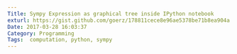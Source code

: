 ```yaml
---
Title: Sympy Expression as graphical tree inside IPython notebook
exturl: https://gist.github.com/goerz/178811cece8e96ae5378be71b8ea904a
Date: 2017-03-28 16:03:37
Category: Programming
Tags:  computation, python, sympy
---
```

